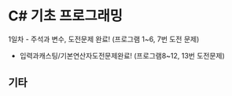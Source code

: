 # C# 기초 프로그래밍

1일차 - 주석과 변수, 도전문제 완료! (프로그램 1~6, 7번 도전 문제)
- 입력과캐스팅/기본연산자도전문제완료! (프로그램8~12, 13번 도전문제)


## 기타
